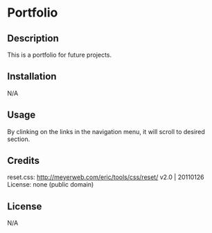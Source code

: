 # Portfolio

## Description

This is a portfolio for future projects.

## Installation

N/A

## Usage

By clinking on the links in the navigation menu, it will scroll to desired section.

## Credits

reset.css:
http://meyerweb.com/eric/tools/css/reset/ 
   v2.0 | 20110126
   License: none (public domain)

## License

N/A
